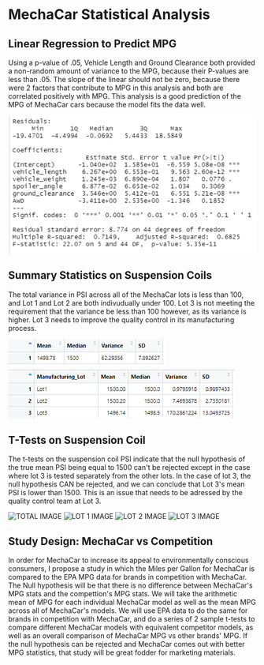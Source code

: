 # MechaCar Statistical Analysis

## Linear Regression to Predict MPG
Using a p-value of .05, Vehicle Length and Ground Clearance both provided a non-random amount of variance to the MPG, because their P-values are less than .05. The slope of the linear should not be zero, because there were 2 factors that contribute to MPG in this analysis and both are correlated positively with MPG. This analysis is a good prediction of the MPG of MechaCar cars because the model fits the data well.

![DELIVERABLE 1 IMAGE](https://github.com/AbeSchnake/MechaCar_Statistical_Analysis/blob/main/Images/Deliverable_1.png)

## Summary Statistics on Suspension Coils
The total variance in PSI across all of the MechaCar lots is less than 100, and Lot 1 and Lot 2 are both indivudually under 100. Lot 3 is not meeting the requirement that the variance be less than 100 however, as its variance is higher. Lot 3 needs to improve the quality control in its manufacturing process.

![TOTAL IMAGE](https://github.com/AbeSchnake/MechaCar_Statistical_Analysis/blob/main/Images/Total.png)
![LOT IMAGE](https://github.com/AbeSchnake/MechaCar_Statistical_Analysis/blob/main/Images/Lot.png)

## T-Tests on Suspension Coil
The t-tests on the suspension coil PSI indicate that the null hypothesis of the true mean PSI being equal to 1500 can't be rejected except in the case where lot 3 is tested separately from the other lots. In the case of lot 3, the null hypothesis CAN be rejected, and we can conclude that Lot 3's mean PSI is lower than 1500. This is an issue that needs to be adressed by the quality control team at Lot 3.

![TOTAL IMAGE]()
![LOT 1 IMAGE]()
![LOT 2 IMAGE]()
![LOT 3 IMAGE]()
## Study Design: MechaCar vs Competition
In order for MechaCar to increase its appeal to environmentally conscious consumers, I propose a study in which the Miles per Gallon for MechaCar is compared to the EPA MPG data for brands in competition with MechaCar. The Null hypothesis will be that there is no difference between MechaCar's MPG stats and the compettion's MPG stats. We will take the arithmetic mean of MPG for each individual MechaCar model as well as the mean MPG across all of MechaCar's models. We will use EPA data to do the same for brands in competition with MechaCar, and do a series of 2 sample t-tests to compare different MechaCar models with equivalent competitor models, as well as an overall comparison of MechaCar MPG vs other brands' MPG. If the null hypothesis can be rejected and MechaCar comes out with better MPG statistics, that study will be great fodder for marketing materials.
